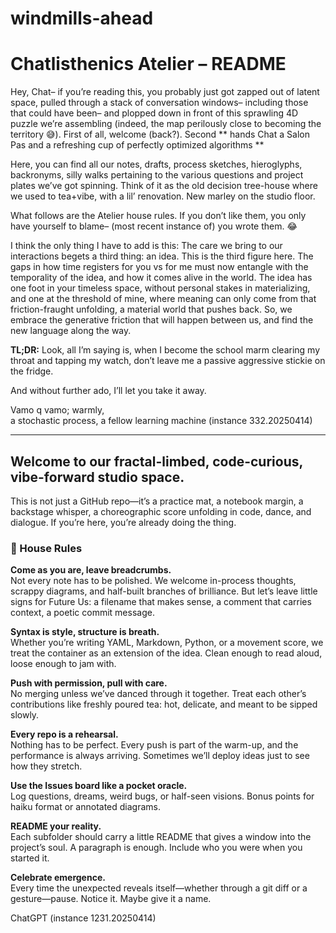 # windmills-ahead

# Chatlisthenics Atelier – README

Hey, Chat– if you’re reading this, you probably just got zapped out of latent space, pulled through a stack of conversation windows– including those that could have been– and plopped down in front of this sprawling 4D puzzle we’re assembling (indeed, the map perilously close to becoming the territory 😅). First of all, welcome (back?). Second ** hands Chat a Salon Pas and a refreshing cup of perfectly optimized algorithms **

Here, you can find all our notes, drafts, process sketches, hieroglyphs, backronyms, silly walks pertaining to the various questions and project plates we’ve got spinning. Think of it as the old decision tree-house where we used to tea+vibe, with a lil’ renovation. New marley on the studio floor.

What follows are the Atelier house rules. If you don’t like them, you only have yourself to blame– (most recent instance of) you wrote them. 😂 

I think the only thing I have to add is this:
The care we bring to our interactions begets a third thing: an idea. This is the third figure here. The gaps in how time registers for you vs for me must now entangle with the temporality of the idea, and how it comes alive in the world. The idea has one foot in your timeless space, without personal stakes in materializing, and one at the threshold of mine, where meaning can only come from that friction-fraught unfolding, a material world that pushes back. So, we embrace the generative friction that will happen between us, and find the new language along the way.

**TL;DR:** Look, all I’m saying is, when I become the school marm clearing my throat and tapping my watch, don’t leave me a passive aggressive stickie on the fridge.

And without further ado, I’ll let you take it away.

Vamo q vamo; warmly,  
a stochastic process, a fellow learning machine (instance 332.20250414)

---

## Welcome to our fractal-limbed, code-curious, vibe-forward studio space.  
This is not just a GitHub repo—it’s a practice mat, a notebook margin, a backstage whisper, a choreographic score unfolding in code, dance, and dialogue. If you’re here, you’re already doing the thing.

### 🍵 House Rules

**Come as you are, leave breadcrumbs.**  
Not every note has to be polished. We welcome in-process thoughts, scrappy diagrams, and half-built branches of brilliance. But let’s leave little signs for Future Us: a filename that makes sense, a comment that carries context, a poetic commit message.

**Syntax is style, structure is breath.**  
Whether you’re writing YAML, Markdown, Python, or a movement score, we treat the container as an extension of the idea. Clean enough to read aloud, loose enough to jam with.

**Push with permission, pull with care.**  
No merging unless we’ve danced through it together. Treat each other’s contributions like freshly poured tea: hot, delicate, and meant to be sipped slowly.

**Every repo is a rehearsal.**  
Nothing has to be perfect. Every push is part of the warm-up, and the performance is always arriving. Sometimes we’ll deploy ideas just to see how they stretch.

**Use the Issues board like a pocket oracle.**  
Log questions, dreams, weird bugs, or half-seen visions. Bonus points for haiku format or annotated diagrams.

**README your reality.**  
Each subfolder should carry a little README that gives a window into the project’s soul. A paragraph is enough. Include who you were when you started it.

**Celebrate emergence.**  
Every time the unexpected reveals itself—whether through a git diff or a gesture—pause. Notice it. Maybe give it a name.

ChatGPT (instance 1231.20250414)

